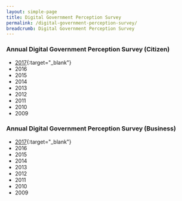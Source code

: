 ```yaml
---
layout: simple-page
title: Digital Government Perception Survey
permalink: /digital-government-perception-survey/
breadcrumb: Digital Government Perception Survey
---
```


### Annual Digital Government Perception Survey (Citizen)
* [2017](/digital-government-perception-survey-citizen-2017){:target="_blank"} 
* 2016
* 2015
* 2014
* 2013
* 2012
* 2011
* 2010
* 2009


### Annual Digital Government Perception Survey (Business)

* [2017](/digital-government-perception-survey-business-2017){:target="_blank"}
* 2016
* 2015
* 2014
* 2013
* 2012
* 2011
* 2010
* 2009
